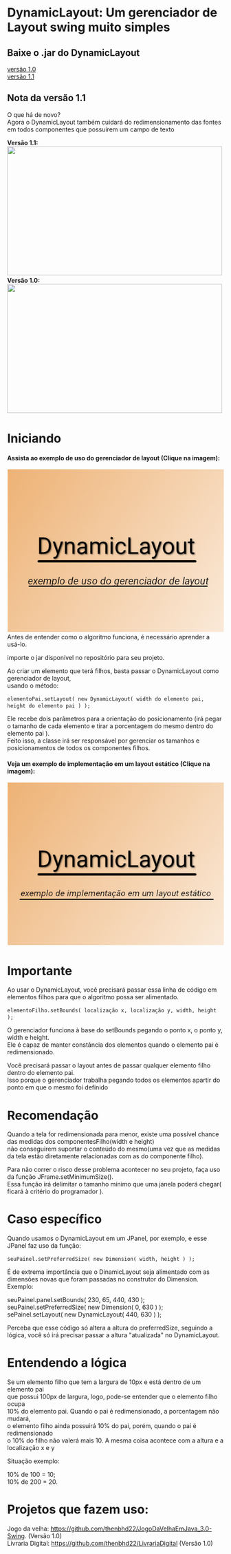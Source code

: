 # DynamicLayout: Um gerenciador de Layout swing muito simples  


## Baixe o .jar do DynamicLayout

[versão 1.0](https://github.com/JoaoVictorLacerda/DynamicLayout/raw/main/Jar/DynamicLayout_1.0.jar)  
[versão 1.1](https://github.com/JoaoVictorLacerda/DynamicLayout/raw/main/Jar/DynamicLayout_1.1.jar)

## Nota da versão 1.1  
O que há de novo?   
Agora o DynamicLayout também cuidará do redimensionamento das fontes em todos componentes que possuírem um campo de texto  
<p>
 <b>Versão 1.1:</b> <br>
 <img width= "500"  height="300" src="./Gifs/DemoV1.1.gif"> <br>
  <b>Versão 1.0:</b> <br>
 <img width= "500"  height="300" src="./Gifs/DevoV1.0.gif">

</p>


# Iniciando
#### Assista ao exemplo de uso do gerenciador de layout (Clique na imagem):
[![](./Imgs/exemploDeUso.jpg)](http://www.youtube.com/watch?v=SAlTZ1a0dNk "Assista o vídeo")  
Antes de entender como o algoritmo funciona, é necessário aprender a usá-lo.  
  
importe o jar disponível no repositório para seu projeto.  
  

Ao criar um elemento que terá filhos, basta passar o DynamicLayout como gerenciador de layout,  
usando o método:
~~~
elementoPai.setLayout( new DynamicLayout( width do elemento pai, height do elemento pai ) );
~~~
Ele recebe dois parâmetros para a orientação do posicionamento (irá pegar o tamanho de cada elemento e tirar a porcentagem do mesmo dentro do elemento pai ).  
Feito isso, a classe irá ser responsável por gerenciar os tamanhos e posicionamentos de todos os componentes filhos.

#### Veja um exemplo de implementação em um layout estático (Clique na imagem):
[![](./Imgs/exemplo.LayoutEstatico.jpg)](http://www.youtube.com/watch?v=tZQjtU_Smd0 "Assista o vídeo")
# Importante

Ao usar o DynamicLayout, você precisará passar essa linha de código em elementos filhos para que o algoritmo possa ser alimentado.
~~~
elementoFilho.setBounds( localização x, localização y, width, height );
~~~ 
O gerenciador funciona à base do setBounds pegando o ponto x, o ponto y, width e height.  
Ele é capaz de manter constância dos elementos quando o elemento pai é redimensionado.

Você precisará passar o layout antes de passar qualquer elemento filho dentro do elemento pai.  
Isso porque o gerenciador trabalha pegando todos os elementos apartir do ponto em que o mesmo foi definido

# Recomendação

Quando a tela for redimensionada para menor, existe uma possível chance das medidas dos componentesFilho(width e height)  
não conseguirem suportar o conteúdo do mesmo(uma vez que as medidas da tela estão diretamente relacionadas com as do componente filho).  
  
Para não correr o risco desse problema acontecer no seu projeto, faça uso da função JFrame.setMinimumSize().  
Essa função irá delimitar o tamanho mínimo que uma janela poderá chegar( ficará à critério do programador ).

# Caso específico

Quando usamos o DynamicLayout em um JPanel, por exemplo, e esse JPanel faz uso da função:

~~~
seuPainel.setPreferredSize( new Dimension( width, height ) );
~~~
É de extrema importância que o DinamicLayout seja alimentado com as dimensões novas que foram passadas no construtor do Dimension.  
Exemplo:  

seuPainel.panel.setBounds( 230, 65, 440, 430 );    
seuPainel.setPreferredSize( new Dimension( 0, 630 ) );    
sePainel.setLayout( new DynamicLayout( 440, 630 ) );  

Perceba que esse código só altera a altura do preferredSize, seguindo a lógica, você só irá precisar passar a altura "atualizada" no DynamicLayout.


# Entendendo a lógica

Se um elemento filho que tem a largura de 10px e está dentro de um elemento pai  
que possui 100px de largura, logo, pode-se entender que o elemento filho ocupa  
10% do elemento pai. Quando o pai é redimensionado, a porcentagem não mudará,  
o elemento filho ainda possuirá 10% do pai, porém, quando o pai é redimensionado  
o 10% do filho não valerá mais 10. A mesma coisa acontece com a altura e a localização x e y  
  
Situação exemplo:  
  
10% de 100 = 10;  
10% de 200 = 20.

# Projetos que fazem uso:
Jogo da velha: https://github.com/thenbhd22/JogoDaVelhaEmJava_3.0-Swing. (Versão 1.0)   
Livraria Digital: https://github.com/thenbhd22/LivrariaDigital   (Versão 1.0)



